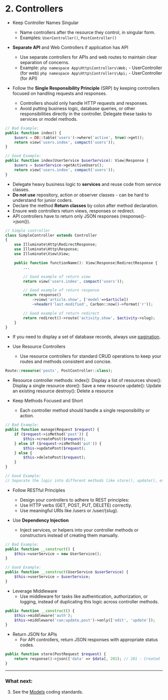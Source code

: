 # 2. Controllers
- Keep Controller Names Singular
  - Name controllers after the resource they control, in singular form.
  - Examples: `UserController()`, `PostController()`

- **Separate API** and Web Controllers if application has API
  - Use separate controllers for APIs and web routes to maintain clear separation of concerns.
  - Example:
  ```php namespace App\Http\Controllers\Web;``` - UserController (for web)
  ```php namespace App\Http\Controllers\Api;``` - UserController (for API)

- Follow the **Single Responsibility Principle** (SRP) by keeping controllers focused on handling requests and responses.
  - Controllers should only handle HTTP requests and responses.
  - Avoid putting business logic, database queries, or other responsibilities directly in the controller. Delegate these tasks to services or model methods.

```php
// Bad Example:
public function index() {
	$users = DB::table('users')->where('active', true)->get();
	return view('users.index', compact('users'));
}

// Good Example:
public function index(UserService $userService): View|Response {
	$users = $userService->getActiveUsers();
	return view('users.index', compact('users'));
}
```

- Delegate heavy business logic to **services** and reuse code from service classes.
- **Do not use** repository, action or observer classes - can be hard to understand for junior coders.
- Declare the method **Return classes** by colon after method declaration.
- Ensure web controllers return views, responses or redirect.
- API controllers have to return only JSON responses (response()->json()).

```php
// Simple controller
class SimpleController extends Controller
{
	use Illuminate\Http\RedirectResponse;
	use Illuminate\Http\Response;
	use Illuminate\View\View;

	public function functionName(): View|Response|RedirectResponse {
		...

		// Good example of return view
		return view('users.index', compact('users'));

		// Good example of return response
		return response()
			->view('article.show', ['model'=>$article])
			->header('last-modified', Carbon::now()->format('r'));

		// Good example of return redirect
		return redirect()->route('activity.show', $activity->slug);
	}
}
```

- If you need to display a set of database records, always use [pagination](https://laravel.com/docs/11.x/pagination).

- Use Resource Controllers
  - Use resource controllers for standard CRUD operations to keep your routes and methods consistent and concise.

```php
Route::resource('posts', PostController::class);
```

  - Resource controller methods:
    index():   Display a list of resources
    show():    Display a single resource
    store():   Save a new resource
    update():  Update an existing resource
    destroy(): Delete a resource

- Keep Methods Focused and Short
  - Each controller method should handle a single responsibility or action.

```php
// Bad Example:
public function manage(Request $request) {
    if ($request->isMethod('post')) {
        $this->createPost($request);
    } else if ($request->isMethod('put')) {
        $this->updatePost($request);
    } else {
        $this->deletePost($request);
    }
}

// Good Example:
// Separate the logic into different methods like store(), update(), etc.
```

- Follow RESTful Principles
  - Design your controllers to adhere to REST principles:
  - Use HTTP verbs (GET, POST, PUT, DELETE) correctly.
  - Use meaningful URIs like /users or /user/{slug}.

- Use **Dependency Injection**
  - Inject services, or helpers into your controller methods or constructors instead of creating them manually.

```php
// Bad Example:
public function __construct() {
	$this->userService = new UserService();
}

// Good Example:
public function __construct(UserService $userService) {
	$this->userService = $userService;
}
```

- Leverage Middleware
  - Use middleware for tasks like authentication, authorization, or logging, instead of duplicating this logic across controller methods.

```php
public function __construct() {
	$this->middleware('auth');
	$this->middleware('can:update,post')->only(['edit', 'update']);
}
```

- Return JSON for APIs
  - For API controllers, return JSON responses with appropriate status codes.
```php
public function store(PostRequest $request) {
	return response()->json(['data' => $data], 201); // 201 - Created
}
```


---
### What next:
3. See the [Models](https://github.com/bohumer/coding-standard/blob/main/coding-standard/docs/3_models.md) coding standards.
